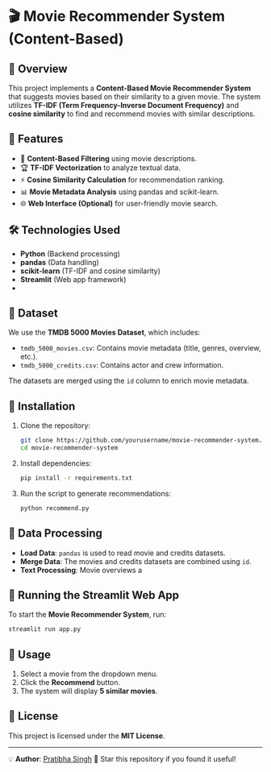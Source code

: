 # 🎬 Movie Recommender System (Content-Based)

## 📌 Overview
This project implements a **Content-Based Movie Recommender System** that suggests movies based on their similarity to a given movie. The system utilizes **TF-IDF (Term Frequency-Inverse Document Frequency)** and **cosine similarity** to find and recommend movies with similar descriptions.

## 🚀 Features
- 📌 **Content-Based Filtering** using movie descriptions.
- 🏆 **TF-IDF Vectorization** to analyze textual data.
- ⚡ **Cosine Similarity Calculation** for recommendation ranking.
- 📊 **Movie Metadata Analysis** using pandas and scikit-learn.
- 🌐 **Web Interface (Optional)** for user-friendly movie search.

## 🛠️ Technologies Used
- **Python** (Backend processing)
- **pandas** (Data handling)
- **scikit-learn** (TF-IDF and cosine similarity)
- **Streamlit** (Web app framework)
- 
## 📂 Dataset
We use the **TMDB 5000 Movies Dataset**, which includes:
- `tmdb_5000_movies.csv`: Contains movie metadata (title, genres, overview, etc.).
- `tmdb_5000_credits.csv`: Contains actor and crew information.

The datasets are merged using the `id` column to enrich movie metadata.

## 🔧 Installation
1. Clone the repository:
   ```bash
   git clone https://github.com/yourusername/movie-recommender-system.git
   cd movie-recommender-system
   ```
2. Install dependencies:
   ```bash
   pip install -r requirements.txt
   ```
3. Run the script to generate recommendations:
   ```bash
   python recommend.py
   ```

## 📌 Data Processing
- **Load Data**: `pandas` is used to read movie and credits datasets.
- **Merge Data**: The movies and credits datasets are combined using `id`.
- **Text Processing**: Movie overviews a

## 📌 Running the Streamlit Web App
To start the **Movie Recommender System**, run:
```bash
streamlit run app.py
```

## 📌 Usage
1. Select a movie from the dropdown menu.
2. Click the **Recommend** button.
3. The system will display **5 similar movies**.

## 📜 License
This project is licensed under the **MIT License**.

---
💡 **Author**: [Pratibha Singh](https://github.com/Pratibha-25)
🌟 Star this repository if you found it useful!
